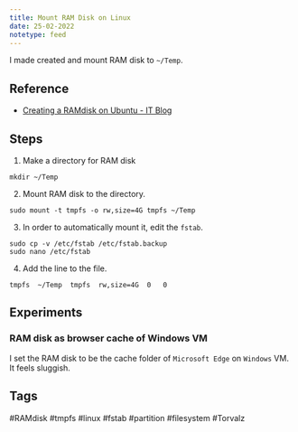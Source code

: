 ```yaml
---
title: Mount RAM Disk on Linux
date: 25-02-2022
notetype: feed
---
```

I made created and mount RAM disk to `~/Temp`.

## Reference
- [Creating a RAMdisk on Ubuntu - IT Blog](https://ixnfo.com/en/creating-a-ramdisk-on-ubuntu.html)

## Steps

1. Make a directory for RAM disk
```
mkdir ~/Temp
```

2. Mount RAM disk to the directory.
```
sudo mount -t tmpfs -o rw,size=4G tmpfs ~/Temp
```

3. In order to automatically mount it, edit the `fstab`.
```
sudo cp -v /etc/fstab /etc/fstab.backup
sudo nano /etc/fstab
```

4. Add the line to the file.
```
tmpfs  ~/Temp  tmpfs  rw,size=4G  0   0
```

## Experiments

### RAM disk as browser cache of Windows VM
I set the RAM disk to be the cache folder of `Microsoft Edge` on `Windows` VM. It feels sluggish.

## Tags
#RAMdisk #tmpfs #linux #fstab #partition #filesystem #Torvalz 